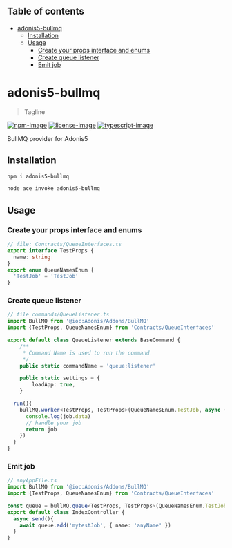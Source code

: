 <!-- START doctoc generated TOC please keep comment here to allow auto update -->
<!-- DON'T EDIT THIS SECTION, INSTEAD RE-RUN doctoc TO UPDATE -->
## Table of contents

- [adonis5-bullmq](#adonis5-bullmq)
  - [Installation](#installation)
  - [Usage](#usage)
    - [Create your props interface and enums](#create-your-props-interface-and-enums)
    - [Create queue listener](#create-queue-listener)
    - [Emit job](#emit-job)

<!-- END doctoc generated TOC please keep comment here to allow auto update -->

# adonis5-bullmq
> Tagline

[![npm-image]][npm-url] [![license-image]][license-url] [![typescript-image]][typescript-url]

BullMQ provider for Adonis5

## Installation

```bash
npm i adonis5-bullmq

```

```bash
node ace invoke adonis5-bullmq
```

## Usage
### Create your props interface and enums
```ts
// file: Contracts/QueueInterfaces.ts
export interface TestProps {
  name: string
}
export enum QueueNamesEnum {
  'TestJob' = 'TestJob'
}
```

### Create queue listener

```ts
// file commands/QueueListener.ts
import BullMQ from '@ioc:Adonis/Addons/BullMQ'
import {TestProps, QueueNamesEnum} from 'Contracts/QueueInterfaces'

export default class QueueListener extends BaseCommand {
	/**
	 * Command Name is used to run the command
	 */
	public static commandName = 'queue:listener'

	public static settings = {
		loadApp: true,
	}

  run(){
    bullMQ.worker<TestProps, TestProps>(QueueNamesEnum.TestJob, async (job) => {
      console.log(job.data)
      // handle your job
      return job
    })
  }
}
```

### Emit job
```ts
// anyAppFile.ts
import BullMQ from '@ioc:Adonis/Addons/BullMQ'
import {TestProps, QueueNamesEnum} from 'Contracts/QueueInterfaces'

const queue = bullMQ.queue<TestProps, TestProps>(QueueNamesEnum.TestJob)
export default class IndexController {
  async send(){
    await queue.add('mytestJob', { name: 'anyName' })
  }
}
```


[npm-image]: https://img.shields.io/npm/v/adonis5-bullmq.svg?style=for-the-badge&logo=npm
[npm-url]: https://npmjs.org/package/adonis5-bullmq "npm"

[license-image]: https://img.shields.io/npm/l/adonis5-bullmq?color=blueviolet&style=for-the-badge
[license-url]: LICENSE.md "license"

[typescript-image]: https://img.shields.io/badge/Typescript-294E80.svg?style=for-the-badge&logo=typescript
[typescript-url]:  "typescript"
